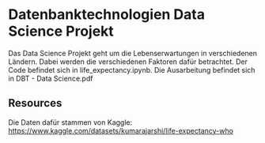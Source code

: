 # Datenbanktechnologien Data Science Projekt

Das Data Science Projekt geht um die Lebenserwartungen in verschiedenen Ländern. Dabei werden die verschiedenen Faktoren dafür betrachtet. 
Der Code befindet sich in life_expectancy.ipynb.
Die Ausarbeitung befindet sich in DBT - Data Science.pdf

## Resources
Die Daten dafür stammen von Kaggle: https://www.kaggle.com/datasets/kumarajarshi/life-expectancy-who